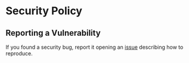 # Security Policy

## Reporting a Vulnerability

If you found a security bug, report it opening an [issue](https://github.com/marcieltorres/python-boilerplate-project/issues/new/choose) describing how to reproduce.
